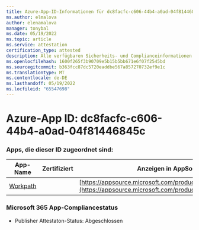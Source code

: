 ```yaml
---
title: Azure-App-ID-Informationen für dc8facfc-c606-44b4-a0ad-04f81446845c
ms.author: elmalova
author: elenamalova
manager: tonybal
ms.date: 05/19/2022
ms.topic: article
ms.service: attestation
certification_type: attested
description: Alle verfügbaren Sicherheits- und Complianceinformationen für dc8facfc-c606-44b4-a0ad-04f81446845c.
ms.openlocfilehash: 1600f265f3b90709e5b15b5bb671e6f07f2545bd
ms.sourcegitcommit: b363fcc87dc5720eaddbe567a857270732ef9e1c
ms.translationtype: MT
ms.contentlocale: de-DE
ms.lasthandoff: 05/19/2022
ms.locfileid: "65547698"
---
```

# <a name="azure-app-id-dc8facfc-c606-44b4-a0ad-04f81446845c"></a>Azure-App ID: dc8facfc-c606-44b4-a0ad-04f81446845c


### <a name="apps-associated-with-this-id"></a>Apps, die dieser ID zugeordnet sind:
| **App-Name** | **Zertifiziert** | **Anzeigen in AppSource** |
|--------------|---------------|-----------------------|
| [Workpath](../forward/WA200003898.md) |  | [https://appsource.microsoft.com/product/office/WA200003898](https://appsource.microsoft.com/product/office/WA200003898) |

### <a name="microsoft-365-app-compliance-status"></a>Microsoft 365 App-Compliancestatus
- Publisher Attestaton-Status: Abgeschlossen

